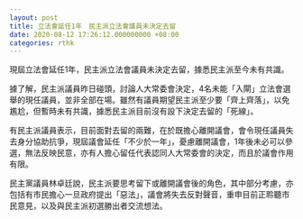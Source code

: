 ```yaml
---
layout: post
title: 立法會延任1年　民主派立法會議員未決定去留
date: 2020-08-12 17:26:12.000000000 +08:00
categories: rthk
---
```


現屆立法會延任1年，民主派立法會議員未決定去留，據悉民主派至今未有共識。

據了解，民主派議員昨日碰頭，討論人大常委會決定，4名未能「入閘」立法會選舉的現任議員，並非全部在場。雖然有議員期望民主派至少要「齊上齊落」，以免尷尬，但暫時未有共識，據悉民主派目前沒有設下決定去留的「死線」。

有民主派議員表示，目前面對去留的兩難，在於既擔心離開議會，會令現任議員失去身分協助抗爭，現屆議會延任「不少於一年」，憂慮離開議會，1年後未必可以參選，無法反映民意，亦有人擔心留任代表認同人大常委會的決定，而且於議會作用有限。

民主黨議員林卓廷說，民主派要思考留下或離開議會後的角色，其中部分考慮，亦包括有市民擔心一旦政府提出「惡法」，議會將失去反對聲音，重申目前正聆聽市民意見，以及與民主派初選勝出者交流想法。
